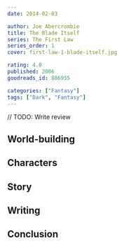 ```yaml
---
date: 2014-02-03

author: Joe Abercrombie
title: The Blade Itself
series: The First Law
series_order: 1
cover: first-law-1-blade-itself.jpg

rating: 4.0
published: 2006
goodreads_id: 886955

categories: ["Fantasy"]
tags: ["Dark", "Fantasy"]
---
```


// TODO: Write review

<!--more-->

## World-building

## Characters

## Story

## Writing

## Conclusion
